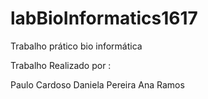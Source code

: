 # labBioInformatics1617
Trabalho prático bio informática


Trabalho Realizado por :

Paulo Cardoso 
Daniela Pereira
Ana Ramos
